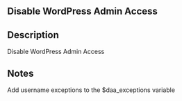 ## Disable WordPress Admin Access

## Description
Disable WordPress Admin Access

## Notes
Add username exceptions to the $daa_exceptions variable
